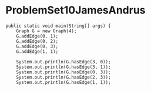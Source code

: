 # ProblemSet10JamesAndrus

	public static void main(String[] args) {
		Graph G = new Graph(4);
		G.addEdge(0, 1);
		G.addEdge(0, 2);
		G.addEdge(0, 3);
		G.addEdge(1, 1);

		System.out.println(G.hasEdge(3, 0));
		System.out.println(G.hasEdge(3, 1));
		System.out.println(G.hasEdge(0, 3));
		System.out.println(G.hasEdge(2, 3));
		System.out.println(G.hasEdge(1, 1));
